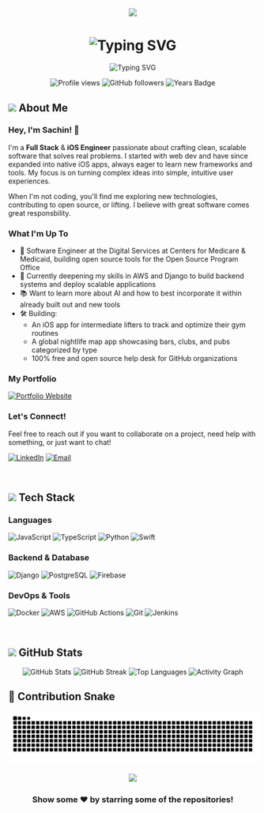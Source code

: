 # <!-- GitHub Profile README -->

<div align="center">
  
  <!-- Animated Wave -->
  ![](https://capsule-render.vercel.app/api?type=waving&color=gradient&customColorList=24&height=100&section=header&fontSize=0)
  
  <!-- Name with Gradient Effect -->
  <h1>
    <img src="https://readme-typing-svg.demolab.com?font=Fira+Code&size=35&pause=1000&color=58A6FF&center=true&vCenter=true&width=500&lines=Sachin+Panayil;Full+Stack+Developer;Open+Source+Enthusiast" alt="Typing SVG" />
  </h1>
  
  <!-- Dynamic Tagline -->
  <p align="center">
    <img src="https://readme-typing-svg.demolab.com?font=Fira+Code&size=18&pause=1000&color=8B949E&center=true&vCenter=true&width=600&lines=Currently+building+something+awesome...;Always+learning%2C+always+growing" alt="Typing SVG" />
  </p>
  
  <!-- Profile Views Counter -->
  <p align="center">
  <img src="https://komarev.com/ghpvc/?username=sachin-panayil&color=58a6ff&style=flat-square&label=Profile+Views" alt="Profile views" />
  <img src="https://img.shields.io/github/followers/sachin-panayil?style=flat-square&color=58a6ff&label=Followers" alt="GitHub followers" />
  <img src="https://img.shields.io/badge/Location-New%20York-red?style=flat-square" alt="Years Badge" />
  </p>
</div>

<!-- About Section -->
## <img src="https://media2.giphy.com/media/QssGEmpkyEOhBCb7e1/giphy.gif?cid=ecf05e47a0n3gi1bfqntqmob8g9aid1oyj2wr3ds3mg700bl&rid=giphy.gif" width="25"> About Me

### Hey, I'm Sachin! 👋

I'm a **Full Stack** & **iOS Engineer** passionate about crafting clean, scalable software that solves real problems. I started with web dev and have since expanded into native iOS apps, always eager to learn new frameworks and tools. My focus is on turning complex ideas into simple, intuitive user experiences.

When I'm not coding, you'll find me exploring new technologies, contributing to open source, or lifting. I believe with great software comes great responsbility. 

### What I'm Up To

- 💼 Software Engineer at the Digital Services at Centers for Medicare & Medicaid, building open source tools for the Open Source Program Office
- 📖 Currently deepening my skills in AWS and Django to build backend systems and deploy scalable applications
- 📚 Want to learn more about AI and how to best incorporate it within already built out and new tools 
- 🛠️ Building:
   - An iOS app for intermediate lifters to track and optimize their gym routines
   - A global nightlife map app showcasing bars, clubs, and pubs categorized by type
   - 100% free and open source help desk for GitHub organizations

### My Portfolio

[![Portfolio Website](https://github-readme-stats.vercel.app/api/pin/?username=sachin-panayil&repo=personal-portfolio&theme=transparent&hide_border=true&title_color=58a6ff&text_color=c9d1d9&icon_color=58a6ff)](https://sachin-panayil.github.io/personal-portfolio/)

### Let's Connect!

Feel free to reach out if you want to collaborate on a project, need help with something, or just want to chat!

[![LinkedIn](https://img.shields.io/badge/LinkedIn-0077B5?style=for-the-badge&logo=linkedin&logoColor=white)](https://linkedin.com/in/sachin-panayil)
[![Email](https://img.shields.io/badge/Email-D14836?style=for-the-badge&logo=gmail&logoColor=white)](mailto:sachinpanayil01@gmail.com)

&nbsp;

<!-- Tech Stack Section -->
## <img src="https://media.giphy.com/media/iY8CRBdQXODJSCERIr/giphy.gif" width="25"> Tech Stack

### Languages
![JavaScript](https://img.shields.io/badge/JavaScript-F7DF1E?style=for-the-badge&logo=javascript&logoColor=black)
![TypeScript](https://img.shields.io/badge/TypeScript-007ACC?style=for-the-badge&logo=typescript&logoColor=white)
![Python](https://img.shields.io/badge/Python-3776AB?style=for-the-badge&logo=python&logoColor=white)
![Swift](https://img.shields.io/badge/Swift-DC382D?style=for-the-badge&logo=rust&logoColor=white)

### Backend & Database
![Django](https://img.shields.io/badge/Django-339933?style=for-the-badge&logo=Django&logoColor=white)
![PostgreSQL](https://img.shields.io/badge/PostgreSQL-316192?style=for-the-badge&logo=postgresql&logoColor=white)
![Firebase](https://img.shields.io/badge/Firebase-4EA94B?style=for-the-badge&logo=Firebase&logoColor=white)

### DevOps & Tools
![Docker](https://img.shields.io/badge/Docker-2496ED?style=for-the-badge&logo=docker&logoColor=white)
![AWS](https://img.shields.io/badge/AWS-232F3E?style=for-the-badge&logo=aws&logoColor=white)
![GitHub Actions](https://img.shields.io/badge/GitHub_Actions-2088FF?style=for-the-badge&logo=github-actions&logoColor=white)
![Git](https://img.shields.io/badge/Git-F05032?style=for-the-badge&logo=git&logoColor=white)
![Jenkins](https://img.shields.io/badge/Jenkins-007ACC?style=for-the-badge&logo=Jenkins&logoColor=white)

</div>

&nbsp;

<!-- Github Stats -->
## <img src="https://media.giphy.com/media/cj87CxfRtrUifF3Ryk/giphy.gif" width="25"> GitHub Stats

<div align="center">
  
  <!-- GitHub Stats Card -->
  <img width="49%" height="195px" src="https://github-readme-stats.vercel.app/api?username=sachin-panayil&show_icons=true&count_private=true&hide_border=true&title_color=58a6ff&icon_color=58a6ff&text_color=c9d1d9&bg_color=0d1117" alt="GitHub Stats" />
  
  <!-- GitHub Streak Stats -->
  <img width="49%" height="195px" src="https://github-readme-streak-stats-eight.vercel.app/?user=sachin-panayil&theme=transparent&exclude_days=Sun%2CSat&hide_border=true" alt="GitHub Streak" />
  
  <!-- Most Used Languages -->
  <img width="40%" height="195px" src="https://github-readme-stats.vercel.app/api/top-langs/?username=sachin-panayil&layout=compact&hide_border=true&title_color=58a6ff&text_color=c9d1d9&bg_color=0d1117&langs_count=8" alt="Top Languages" />
  
  <!-- GitHub Activity Graph -->
  <img src="https://github-readme-activity-graph.vercel.app/graph?username=sachin-panayil&bg_color=0d1117&color=58a6ff&line=58a6ff&point=ffffff&area_color=0d1117&area=true&hide_border=true" alt="Activity Graph" />
  
</div>

<!-- Snake Animation -->
## 🐍 Contribution Snake

<div align="center">
  
  ![Snake animation](https://github.com/sachin-panayil/sachin-panayil/blob/output/github-contribution-grid-snake-dark.svg)
</div>

<!-- Aligned Center -->
<div align="center">

<!-- Footer -->
<img src="https://capsule-render.vercel.app/api?type=waving&color=gradient&customColorList=24&height=100&section=footer&fontSize=0" />


  
  ### Show some ❤️ by starring some of the repositories!
  
</div>
